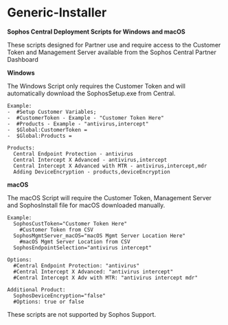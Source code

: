 # Generic-Installer
<b>Sophos Central Deployment Scripts for Windows and macOS</b>

These scripts designed for Partner use and require access to the Customer Token and Management Server available from the Sophos Central Partner Dashboard

<b>Windows</b>

The Windows Script only requires the Customer Token and will automatically download the SophosSetup.exe from Central.
```
Example:
-  #Setup Customer Variables;
-  #CustomerToken - Example - "Customer Token Here"
-  #Products - Example - "antivirus,intercept"
-  $Global:CustomerToken = 
-  $Global:Products = 
```
```
Products:
  Central Endpoint Protection - antivirus
  Central Intercept X Advanced - antivirus,intercept
  Central Intercept X Advanced with MTR - antivirus,intercept,mdr
  Adding DeviceEncryption - products,deviceEncryption
```
<b>macOS</b>

The macOS Script will require the Customer Token, Management Server and SophosInstall file for macOS downloaded manually.
```
Example:
  SophosCustToken="Customer Token Here"
    #Customer Token from CSV
  SophosMgmtServer_macOS="macOS Mgmt Server Location Here"
    #macOS Mgmt Server Location from CSV
  SophosEndpointSelection="antivirus intercept" 
```
```
Options:
  #Central Endpoint Protection: "antivirus"
  #Central Intercept X Advanced: "antivirus intercept"
  #Central Intercept X Adv with MTR: "antivirus intercept mdr"
```
```
Additional Product:
  SophosDeviceEncryption="false"
  #Options: true or false
```
These scripts are not supported by Sophos Support.
